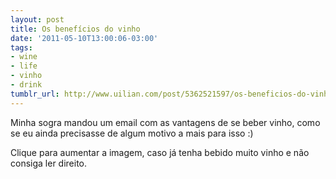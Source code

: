```yaml
---
layout: post
title: Os benefícios do vinho
date: '2011-05-10T13:00:06-03:00'
tags:
- wine
- life
- vinho
- drink
tumblr_url: http://www.uilian.com/post/5362521597/os-beneficios-do-vinho
---
```

Minha sogra mandou um email com as vantagens de se beber vinho, como se eu ainda precisasse de algum motivo a mais para isso :)

Clique para aumentar a imagem, caso já tenha bebido muito vinho e não consiga ler direito.
